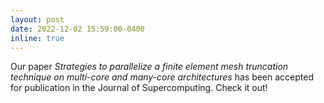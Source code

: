 ```yaml
---
layout: post
date: 2022-12-02 15:59:00-0400
inline: true
---
```


Our paper *Strategies to parallelize a finite element mesh truncation technique on multi-core and many-core architectures* has been accepted for publication in the Journal of Supercomputing. Check it out!
